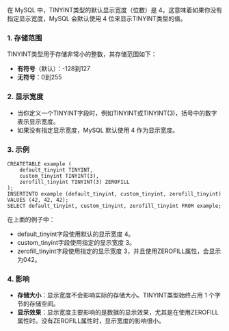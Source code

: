 在 MySQL 中，TINYINT类型的默认显示宽度（位数）是 4。这意味着如果你没有指定显示宽度，MySQL 会默认使用 4 位来显示TINYINT类型的值。
### 1. 存储范围
TINYINT类型用于存储非常小的整数，其存储范围如下：

- **有符号**（默认）：-128到127
- **无符号**：0到255
### 2. 显示宽度

- 当你定义一个TINYINT字段时，例如TINYINT或TINYINT(3)，括号中的数字表示显示宽度。
- 如果没有指定显示宽度，MySQL 默认使用 4 作为显示宽度。
### 3. 示例
```
CREATETABLE example (
    default_tinyint TINYINT,
    custom_tinyint TINYINT(3),
    zerofill_tinyint TINYINT(3) ZEROFILL
);
INSERTINTO example (default_tinyint, custom_tinyint, zerofill_tinyint) VALUES (42, 42, 42);
SELECT default_tinyint, custom_tinyint, zerofill_tinyint FROM example;
```
在上面的例子中：

- default_tinyint字段使用默认的显示宽度 4。
- custom_tinyint字段使用指定的显示宽度 3。
- zerofill_tinyint字段使用指定的显示宽度 3，并且使用ZEROFILL属性，会显示为042。
### 4. 影响

- **存储大小**：显示宽度不会影响实际的存储大小。TINYINT类型始终占用 1 个字节的存储空间。
- **显示效果**：显示宽度主要影响的是数据的显示效果，尤其是在使用ZEROFILL属性时。没有ZEROFILL属性时，显示宽度的影响很小。
